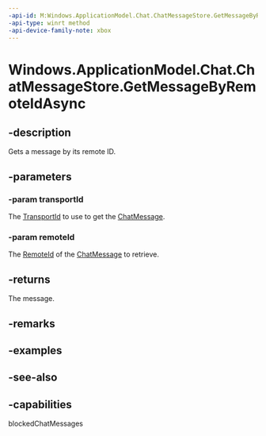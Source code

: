 ```yaml
---
-api-id: M:Windows.ApplicationModel.Chat.ChatMessageStore.GetMessageByRemoteIdAsync(System.String,System.String)
-api-type: winrt method
-api-device-family-note: xbox
---
```


<!-- Method syntax
public Windows.Foundation.IAsyncOperation<Windows.ApplicationModel.Chat.ChatMessage> GetMessageByRemoteIdAsync(System.String transportId, System.String remoteId)
-->

# Windows.ApplicationModel.Chat.ChatMessageStore.GetMessageByRemoteIdAsync

## -description
Gets a message by its remote ID.

## -parameters
### -param transportId
The [TransportId](chatmessage_transportid.md) to use to get the [ChatMessage](chatmessage.md).

### -param remoteId
The [RemoteId](chatmessage_remoteid.md) of the [ChatMessage](chatmessage.md) to retrieve.

## -returns
The message.

## -remarks

## -examples

## -see-also


## -capabilities
blockedChatMessages
